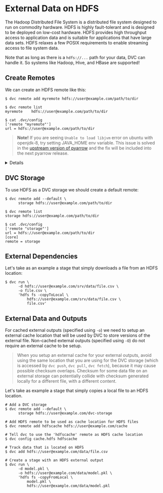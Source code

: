 # External Data on HDFS

The Hadoop Distributed File System is a distributed file system designed to run
on commodity hardware. HDFS is highly fault-tolerant and is designed to be
deployed on low-cost hardware. HDFS provides high throughput access to
application data and is suitable for applications that have large data sets.
HDFS relaxes a few POSIX requirements to enable streaming access to file system
data.

Note that as long as there is a `hdfs://...` path for your data, DVC can handle
it. So systems like Hadoop, Hive, and HBase are supported!

## Create Remotes

We can create an HDFS remote like this:

```dvc
$ dvc remote add myremote hdfs://user@example.com/path/to/dir

$ dvc remote list
myremote	hdfs://user@example.com/path/to/dir

$ cat .dvc/config
['remote "myremote"']
url = hdfs://user@example.com/path/to/dir
```

> **Note!** If you are seeing `Unable to load libjvm` error on ubuntu with
> openjdk-8, try setting JAVA_HOME env variable. This issue is solved in the
> [upstream version of pyarrow](https://github.com/apache/arrow/pull/4907) and
> the fix will be included into the next pyarrow release.

<details>

### Details: HDFS available options

- `user` - username to use to access a remote.

  ```dvc
  $ dvc remote modify myremote user myuser
  ```

</details>

## DVC Storage

To use HDFS as a DVC storage we should create a default remote:

```dvc
$ dvc remote add --default \
      storage hdfs://user@example.com/path/to/dir

$ dvc remote list
storage	hdfs://user@example.com/path/to/dir

$ cat .dvc/config
['remote "storage"']
url = hdfs://user@example.com/path/to/dir
[core]
remote = storage
```

## External Dependencies

Let's take as an example a stage that simply downloads a file from an HDFS
location:

```dvc
$ dvc run \
      -d hdfs://user@example.com/srv/data/file.csv \
      -o file.csv \
      'hdfs fs -copyToLocal \
          hdfs://user@example.com/srv/data/file.csv \
          file.csv'
```

## External Data and Outputs

For cached external outputs (specified using `-o`) we need to setup an external
cache location that will be used by DVC to store versions of the external file.
Non-cached external outputs (specified using `-O`) do not require an external
cache to be setup.

> When you setup an external cache for your external outputs, avoid using the
> same location that you are using for the DVC storage (which is accessed by
> `dvc push`, `dvc pull`, `dvc fetch`), because it may cause possible checksum
> overlaps. Checksum for some data file on an external storage can potentially
> collide with checksum generated locally for a different file, with a different
> content.

Let's take as example a stage that simply copies a local file to an HDFS
location.

```dvc
# Add a DVC storage
$ dvc remote add --default \
      storage hdfs://user@example.com/dvc-storage

# Add HDFS remote to be used as cache location for HDFS files
$ dvc remote add hdfscache hdfs://user@example.com/cache

# Tell dvc to use the 'hdfscache' remote as HDFS cache location
$ dvc config cache.hdfs hdfscache

# Track data that is located on HDFS
$ dvc add hdfs://user@example.com/data/file.csv

# Create a stage with an HDFS external output
$ dvc run \
      -d model.pkl \
      -o hdfs://user@example.com/data/model.pkl \
      'hdfs fs -copyFromLocal \
          model.pkl \
          hdfs://user@example.com/data/model.pkl
```
